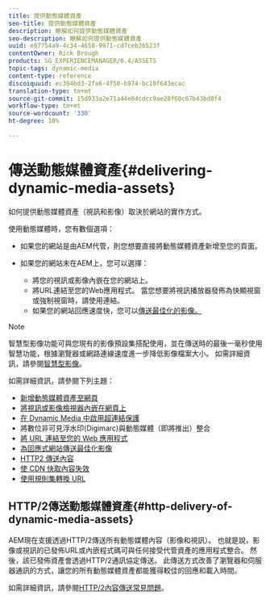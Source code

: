 ```yaml
---
title: 提供動態媒體資產
seo-title: 提供動態媒體資產
description: 瞭解如何提供動態媒體資產
seo-description: 瞭解如何提供動態媒體資產
uuid: e87754a9-4c34-4658-9971-cd7ceb26523f
contentOwner: Rick Brough
products: SG_EXPERIENCEMANAGER/6.4/ASSETS
topic-tags: dynamic-media
content-type: reference
discoiquuid: ec394bd3-2fa6-4f50-b974-bc10f643ecac
translation-type: tm+mt
source-git-commit: 15d933a2e71a44e84cdcc9ae28f60c67b43bd8f4
workflow-type: tm+mt
source-wordcount: '330'
ht-degree: 10%

---
```



# 傳送動態媒體資產{#delivering-dynamic-media-assets}

如何提供動態媒體資產（視訊和影像）取決於網站的實作方式。

使用動態媒體時，您有數個選項：

* 如果您的網站是由AEM代管，則您想要直接將動態媒體資產新增至您的頁面。
* 如果您的網站未在AEM上，您可以選擇：

   * 將您的視訊或影像內嵌在您的網站上。
   * 將URL連結至您的Web應用程式。 當您想要將視訊播放器發佈為快顯視窗或強制視窗時，請使用連結。
   * 如果您的網站回應速度快，您可以[傳送最佳化的影像。](responsive-site.md)

>[!NOTE]
>
>智慧型影像功能可與您現有的影像預設集搭配使用，並在傳送時的最後一毫秒使用智慧功能，根據瀏覽器或網路連線速度進一步降低影像檔案大小。 如需詳細資訊，請參閱[智慧型影像](imaging-faq.md)。

如需詳細資訊，請參閱下列主題：

* [新增動態媒體資產至網頁](adding-dynamic-media-assets-to-pages.md)
* [將視訊或影像檢視器內嵌在網頁上](embed-code.md)
* [在 Dynamic Media 中啟用超連結保護](https://helpx.adobe.com/experience-manager/6-4/assets/using/hotlink-protection.html)
* 將數位非可見浮水印(Digimarc)與動態媒體（即將推出）整合
* [將 URL 連結至您的 Web 應用程式](linking-urls-to-yourwebapplication.md)
* [為回應式網站傳送最佳化影像](responsive-site.md)
* [HTTP2 傳送內容](http2.md)
* [使 CDN 快取內容失效](invalidate-cdn-cached-content.md)
* [使用規則集轉換 URL](using-rulesets-to-transform-urls.md)

## HTTP/2傳送動態媒體資產{#http-delivery-of-dynamic-media-assets}

AEM現在支援透過HTTP/2傳送所有動態媒體內容（影像和視訊）。 也就是說，影像或視訊的已發佈URL或內嵌程式碼可與任何接受代管資產的應用程式整合。 然後，該已發佈資產會透過HTTP/2通訊協定傳送。 此傳送方式改善了瀏覽器和伺服器通訊的方式，讓您的所有動態媒體資產都能獲得較佳的回應和載入時間。

如需詳細資訊，請參閱[HTTP/2內容傳送常見問題](/help/sites-administering/scene7-http2faq.md)。
